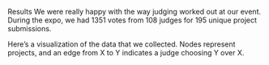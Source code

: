 
Results
We were really happy with the way judging worked out at our event. During the expo, we had 1351 votes from 108 judges for 195 unique project submissions.

Here’s a visualization of the data that we collected. Nodes represent projects, and an edge from X to Y indicates a judge choosing Y over X.